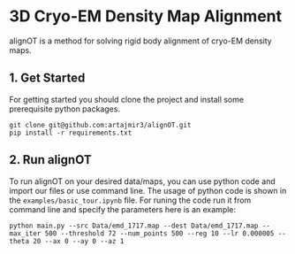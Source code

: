 # 3D Cryo-EM Density Map Alignment
alignOT is a method for solving rigid body alignment of cryo-EM density maps.

## 1. Get Started
For getting started you should clone the project and install some prerequisite python packages.
```
git clone git@github.com:artajmir3/alignOT.git
pip install -r requirements.txt
```

## 2. Run alignOT
To run alignOT on your desired data/maps, you can use python code and import our files or use command line. The usage of python code is shown in the `examples/basic_tour.ipynb` file. For runing the code run it from command line and specify the parameters here is an example:
```
python main.py --src Data/emd_1717.map --dest Data/emd_1717.map --max_iter 500 --threshold 72 --num_points 500 --reg 10 --lr 0.000005 --theta 20 --ax 0 --ay 0 --az 1
```
